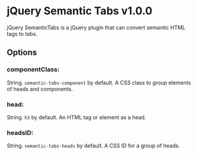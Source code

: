 # jQuery Semantic Tabs v1.0.0
jQuery SemanticTabs is a jQuery plugin that can convert semantic HTML tags to tabs.

## Options

### componentClass:
String. `semantic-tabs-component` by default. A CSS class to group elements of heads and components.

### head:
String. `h3` by default. An HTML tag or element as a head.

### headsID:
String. `semantic-tabs-heads` by default. A CSS ID for a group of heads.